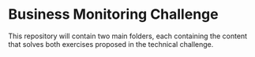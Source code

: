 # Business Monitoring Challenge
This repository will contain two main folders, each containing the content that solves both exercises proposed in the technical challenge.
